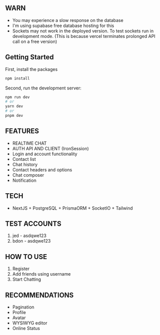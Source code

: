 
## WARN 
- You may experience a slow response on the database
- I'm using supabase free database hosting for this
- Sockets may not work in the deployed version. To test sockets run in development mode.
(This is because vercel terminates prolonged API call on a free version)
## Getting Started

First, install the packages

```bash
npm install
```

Second, run the development server:

```bash
npm run dev
# or
yarn dev
# or
pnpm dev
```


## FEATURES

- REALTIME CHAT
- AUTH API AND CLIENT (IronSession)
-	Login and account functionality
-	Contact list
-	Chat history
-	Contact headers and options
-	Chat composer
-	Notification

## TECH
- NextJS + PostgreSQL + PrismaORM + SocketIO + Tailwind

## TEST ACCOUNTS
1. jed - asdqwe123
2. bdon - asdqwe123

## HOW TO USE
1. Register
2. Add friends using username
3. Start Chatting


## RECOMMENDATIONS
- Pagination
- Profile
- Avatar
- WYSIWYG editor
- Online Status
